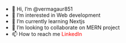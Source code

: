 - 👋 Hi, I’m @vermagaur851
- 👀 I’m interested in Web development
- 🌱 I’m currently learning Nextjs
- 💞️ I’m looking to collaborate on MERN project
- 📫 How to reach me <a style="color:red; text-decoration:none;" href="https://www.linkedin.com/in/gaurav-verma-8b0778236/">LinkedIn</a>


<!---
vermagaur851/vermagaur851 is a ✨ special ✨ repository because its `README.md` (this file) appears on your GitHub profile.
You can click the Preview link to take a look at your changes.
--->
